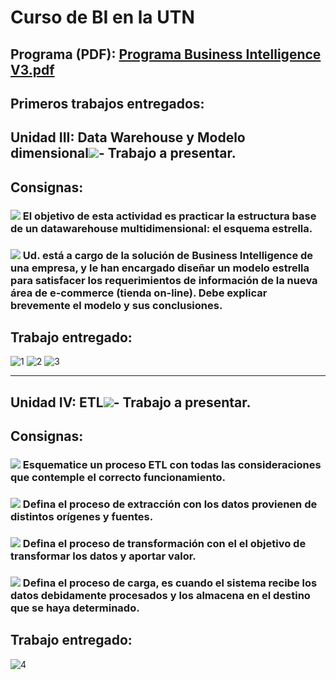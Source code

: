 # Curso de BI en la UTN
## Programa (PDF): [Programa Business Intelligence V3.pdf](https://github.com/agustinrp/Business-Intelligence-UTN/files/6254845/Programa.Business.Intelligence.V3.pdf)
## Primeros trabajos entregados:
## Unidad III: Data Warehouse y Modelo dimensional<img src="https://img.icons8.com/clouds/40/000000/data-configuration.png"/>- Trabajo a presentar.
## Consignas:
### <img src="https://img.icons8.com/plumpy/15/000000/sphere.png"/> El objetivo de esta actividad es practicar la estructura base de un datawarehouse multidimensional: el esquema estrella. 
### <img src="https://img.icons8.com/plumpy/15/000000/sphere.png"/> Ud. está a cargo de la solución de Business Intelligence de una empresa, y le han encargado diseñar un modelo estrella para satisfacer los requerimientos de información de la nueva área de e-commerce (tienda on-line). Debe explicar brevemente el modelo y sus conclusiones.
## Trabajo entregado: 
![1](https://user-images.githubusercontent.com/58674979/113514727-a9907c80-9546-11eb-9696-39e836fee913.png)
![2](https://user-images.githubusercontent.com/58674979/113514748-d775c100-9546-11eb-98f1-b26f72437045.png)
![3](https://user-images.githubusercontent.com/58674979/113514760-e6f50a00-9546-11eb-82dd-3ba534e249d7.png)
____________________________________
## Unidad IV: ETL<img src="https://img.icons8.com/nolan/25/data-configuration.png"/>- Trabajo a presentar.
## Consignas:

### <img src="https://img.icons8.com/plumpy/15/000000/sphere.png"/> Esquematice un proceso ETL con todas las consideraciones que contemple el  correcto funcionamiento. 
### <img src="https://img.icons8.com/plumpy/15/000000/sphere.png"/> Defina el proceso de extracción con los datos provienen de distintos orígenes y fuentes.
### <img src="https://img.icons8.com/plumpy/15/000000/sphere.png"/> Defina el proceso de transformación con el el objetivo de transformar los datos y aportar valor.
### <img src="https://img.icons8.com/plumpy/15/000000/sphere.png"/> Defina el proceso de carga, es cuando el sistema recibe los datos debidamente procesados y los almacena en el destino que se haya determinado.
## Trabajo entregado:
![4](https://user-images.githubusercontent.com/58674979/113515103-d5acfd00-9548-11eb-8366-0062cb96d297.png)

